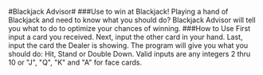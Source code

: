 #Blackjack Advisor#
###Use to win at Blackjack!
Playing a hand of Blackjack and need to know what you should do? Blackjack Advisor will tell you what to do to optimize your chances of winning.
###How to Use
First input a card you received. Next, input the other card in your hand. Last, input the card the Dealer is showing. The program will give you what you should do: Hit, Stand or Double Down.
Valid inputs are any integers 2 thru 10 or "J", "Q", "K" and "A" for face cards.  
